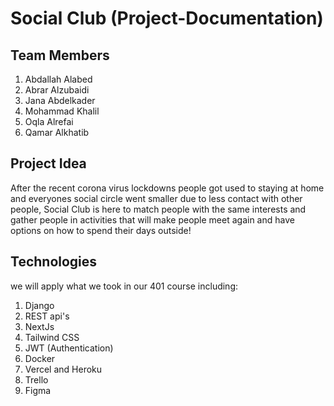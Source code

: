 # Social Club (Project-Documentation)

## Team Members
1. Abdallah Alabed
2. Abrar Alzubaidi
3. Jana Abdelkader
4. Mohammad Khalil
5. Oqla Alrefai
6. Qamar Alkhatib

## Project Idea
After the recent corona virus lockdowns people got used to staying at home and everyones social circle went smaller due to less contact with other people,
Social Club is here to match people with the same interests and gather people in activities that will make people meet again and have options on how to spend their days outside!

## Technologies
we will apply what we took in our 401 course including:
1. Django
2. REST api's
3. NextJs
4. Tailwind CSS
5. JWT (Authentication)
6. Docker
7. Vercel and Heroku
8. Trello
9. Figma

